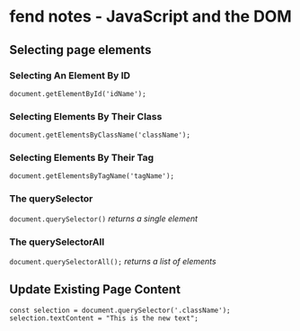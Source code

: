 # fend notes - JavaScript and the DOM

## Selecting page elements

### Selecting An Element By ID
`document.getElementById('idName');`

### Selecting Elements By Their Class
`document.getElementsByClassName('className');`

### Selecting Elements By Their Tag
`document.getElementsByTagName('tagName');`

### The querySelector
`document.querySelector()`
_returns a single element_

### The querySelectorAll
`document.querySelectorAll();`
_returns a list of elements_

## Update Existing Page Content
`const selection = document.querySelector('.className');`
`selection.textContent = "This is the new text";`
